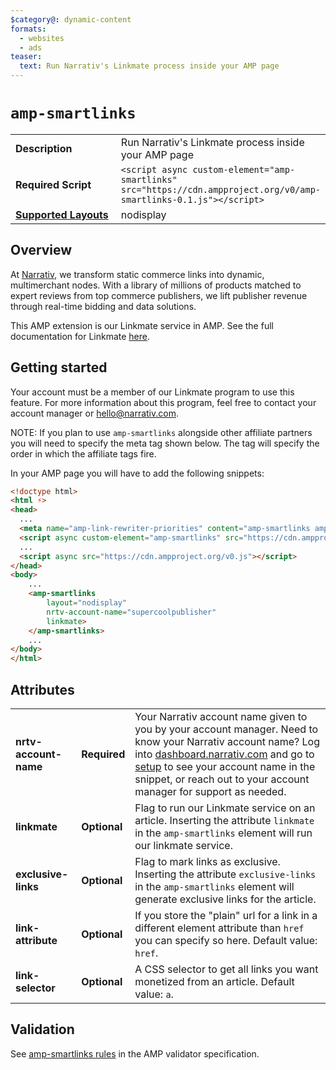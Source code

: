 ```yaml
---
$category@: dynamic-content
formats:
  - websites
  - ads
teaser:
  text: Run Narrativ's Linkmate process inside your AMP page
---
```

<!---
Copyright 2019 The AMP HTML Authors. All Rights Reserved.

Licensed under the Apache License, Version 2.0 (the "License");
you may not use this file except in compliance with the License.
You may obtain a copy of the License at

      http://www.apache.org/licenses/LICENSE-2.0

Unless required by applicable law or agreed to in writing, software
distributed under the License is distributed on an "AS-IS" BASIS,
WITHOUT WARRANTIES OR CONDITIONS OF ANY KIND, either express or implied.
See the License for the specific language governing permissions and
limitations under the License.
-->

# <a name="amp-smartlinks"></a> `amp-smartlinks`

<table>
  <tr>
    <td width="40%"><strong>Description</strong></td>
    <td>Run Narrativ's Linkmate process inside your AMP page</td>
  </tr>
  <tr>
    <td width="40%"><strong>Required Script</strong></td>
    <td><code>&lt;script async custom-element="amp-smartlinks" src="https://cdn.ampproject.org/v0/amp-smartlinks-0.1.js">&lt;/script></code></td>
  </tr>
  <tr>
    <td class="col-fourty"><strong><a href="https://www.ampproject.org/docs/guides/responsive/control_layout.html">Supported Layouts</a></strong></td>
    <td>nodisplay</td>
  </tr>
</table>

## Overview

At [Narrativ](https://narrativ.com/), we transform static commerce links into dynamic, multimerchant nodes. With a library of millions of products matched to expert reviews from top commerce publishers, we lift publisher revenue through real-time bidding and data solutions.

This AMP extension is our Linkmate service in AMP. See the full documentation for Linkmate [here](http://docs.narrativ.com/en/stable/linkmate.html).

## Getting started

Your account must be a member of our Linkmate program to use this feature. For more information about this program, feel free to contact your account manager or [hello@narrativ.com](mailto:hello@narrativ.com).

NOTE: If you plan to use `amp-smartlinks` alongside other affiliate partners you will need to specify the meta tag shown below. The tag will specify the order in which the affiliate tags fire.

In your AMP page you will have to add the following snippets:

```html
<!doctype html>
<html ⚡>
<head>
  ...
  <meta name="amp-link-rewriter-priorities" content="amp-smartlinks amp-other-affiliate">
  <script async custom-element="amp-smartlinks" src="https://cdn.ampproject.org/v0/amp-smartlinks-0.1.js"></script>
  ...
  <script async src="https://cdn.ampproject.org/v0.js"></script>
</head>
<body>
    ...
    <amp-smartlinks
        layout="nodisplay"
        nrtv-account-name="supercoolpublisher"
        linkmate>
    </amp-smartlinks>
    ...
</body>
</html>
```

## Attributes

<table>
  <tr>
    <td class="col-fourty"><strong>nrtv-account-name</strong></td>
    <td><strong>Required</strong></td>
    <td>Your Narrativ account name given to you by your account manager. Need to know your Narrativ account name? Log into <a href="https://dashboard.narrativ.com/#/login">dashboard.narrativ.com</a> and go to <a href="https://dashboard.narrativ.com/#/publisher/account/setup">setup</a> to see your account name in the snippet, or reach out to your account manager for support as needed.</td>
  </tr>
  <tr>
    <td class="col-fourty"><strong>linkmate</strong></td>
    <td><strong>Optional</strong></td>
    <td>Flag to run our Linkmate service on an article. Inserting the attribute <code>linkmate</code> in the <code>amp-smartlinks</code> element will run our linkmate service.</td>
  </tr>
  <tr>
    <td class="col-fourty"><strong>exclusive-links</strong></td>
    <td><strong>Optional</strong></td>
    <td>Flag to mark links as exclusive. Inserting the attribute <code>exclusive-links</code> in the <code>amp-smartlinks</code> element will generate exclusive links for the article.</td>
  </tr>
  <tr>
    <td class="col-fourty"><strong>link-attribute</strong></td>
    <td><strong>Optional</strong></td>
    <td>If you store the "plain" url for a link in a different element attribute than <code>href</code> you can specify so here. Default value: <code>href</code>.</td>
  </tr>
  <tr>
    <td class="col-fourty"><strong>link-selector</strong></td>
    <td><strong>Optional</strong></td>
    <td>A CSS selector to get all links you want monetized from an article. Default value: <code>a</code>.</td>
  </tr>
</table>

## Validation

See [amp-smartlinks rules](validator-amp-smartlinks.protoascii) in the AMP validator specification.
